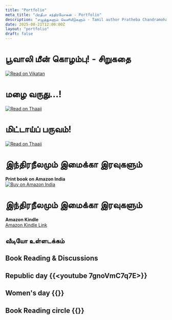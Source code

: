 ```yaml
---
title: "Portfolio"
meta_title: "பிரதீபா சந்திரமோகன் - Portfolio"
description: "எழுத்துகளும் வெளியீடுகளும் - Tamil author Pratheba Chandramohan's published works and writings"
date: 2025-08-21T12:00:00Z
layout: "portfolio"
draft: false
---
```





# பூவாலி மீன் கொழம்பு! - சிறுகதை

[![Read on Vikatan](/images/VIKATAN.png)](https://www.vikatan.com/literature/my-vikatan-article-about-old-man-love-for-fish-curry)

# மழை வருது…!
[![Read on Thaaii](/images/mazhaivarudhu.png)](https://thaaii.com/2025/05/05/mazhai-varuthu-short-story/)

# மிட்டாய்ப் பருவம்!
[![Read on Thaaii](/images/mittaay.png)](https://thaaii.com/2025/06/02/mittay-paruvam-short-story/)

# இந்திரநீலமும் இமைக்கா இரவுகளும்
**Print book on Amazon India**  
[![Buy on Amazon India](/images/eee.png)](https://www.amazon.in/Indira-Neelamum-Iravugalum-Pratheba-Chandramohan/dp/8119176472/)

# இந்திரநீலமும் இமைக்கா இரவுகளும்
**Amazon Kindle**  
[Amazon Kindle Link](https://amzn.in/d/5HDYfvT)

## வீடியோ உள்ளடக்கம்

## Book Reading & Discussions

## Republic day {{<youtube 7gnoVmC7q7E>}}  

## Women's day {{<youtube _-RzzGMWBg8>}}

## Book Reading circle {{<youtube sMTfmG2hdZE>}}
